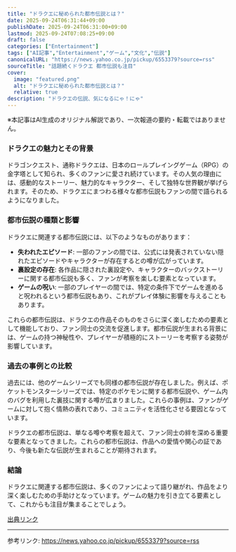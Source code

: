 ```yaml
---
title: "ドラクエに秘められた都市伝説とは？"
date: 2025-09-24T06:31:44+09:00
publishDate: 2025-09-24T06:31:00+09:00
lastmod: 2025-09-24T07:08:25+09:00
draft: false
categories: ["Entertainment"]
tags: ["AI記事","Entertainment","ゲーム","文化","伝説"]
canonicalURL: "https://news.yahoo.co.jp/pickup/6553379?source=rss"
sourceTitle: "話題続くドラクエ 都市伝説も注目"
cover:
  image: "featured.png"
  alt: "ドラクエに秘められた都市伝説とは？"
  relative: true
description: "ドラクエの伝説、気になるにゃ！にゃ"
---
```

※本記事はAI生成のオリジナル解説であり、一次報道の要約・転載ではありません。

### ドラクエの魅力とその背景
ドラゴンクエスト、通称ドラクエは、日本のロールプレイングゲーム（RPG）の金字塔として知られ、多くのファンに愛され続けています。その人気の理由には、感動的なストーリー、魅力的なキャラクター、そして独特な世界観が挙げられます。そのため、ドラクエにまつわる様々な都市伝説もファンの間で語られるようになりました。

### 都市伝説の種類と影響
ドラクエに関連する都市伝説には、以下のようなものがあります：
- **失われたエピソード**: 一部のファンの間では、公式には発表されていない隠れたエピソードやキャラクターが存在するとの噂が広がっています。
- **裏設定の存在**: 各作品に隠された裏設定や、キャラクターのバックストーリーに関する都市伝説も多く、ファンが考察を楽しむ要素となっています。
- **ゲームの呪い**: 一部のプレイヤーの間では、特定の条件下でゲームを進めると呪われるという都市伝説もあり、これがプレイ体験に影響を与えることもあります。

これらの都市伝説は、ドラクエの作品そのものをさらに深く楽しむための要素として機能しており、ファン同士の交流を促進します。都市伝説が生まれる背景には、ゲームの持つ神秘性や、プレイヤーが積極的にストーリーを考察する姿勢が影響しています。

### 過去の事例との比較
過去には、他のゲームシリーズでも同様の都市伝説が存在しました。例えば、ポケットモンスターシリーズでは、特定のポケモンに関する都市伝説や、ゲーム内のバグを利用した裏技に関する噂が広まりました。これらの事例は、ファンがゲームに対して抱く情熱の表れであり、コミュニティを活性化させる要因となっています。

ドラクエの都市伝説は、単なる噂や考察を超えて、ファン同士の絆を深める重要な要素となってきました。これらの都市伝説は、作品への愛情や関心の証であり、今後も新たな伝説が生まれることが期待されます。

### 結論
ドラクエに関連する都市伝説は、多くのファンによって語り継がれ、作品をより深く楽しむための手助けとなっています。ゲームの魅力を引き立てる要素として、これからも注目が集まることでしょう。

[出典リンク](https://news.yahoo.co.jp/pickup/6553379?source=rss)

---
参考リンク: https://news.yahoo.co.jp/pickup/6553379?source=rss

